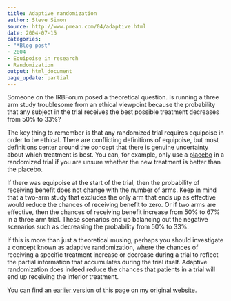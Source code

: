 ```yaml
---
title: Adaptive randomization
author: Steve Simon
source: http://www.pmean.com/04/adaptive.html
date: 2004-07-15
categories:
- "*Blog post"
- 2004
- Equipoise in research
- Randomization
output: html_document
page_update: partial
---
```

Someone on the IRBForum posed a theoretical question. Is running a three arm study troublesome from an ethical viewpoint because the probability that any subject in the trial receives the best possible treatment decreases from 50% to 33%?

The key thing to remember is that any randomized trial requires equipoise in order to be ethical. There are conflicting definitions of equipoise, but most definitions center around the concept that there is genuine uncertainty about which treatment is best. You can, for example, only use a [placebo][pla1] in a randomized trial if you are unsure whether the new treatment is better than the placebo.

If there was equipoise at the start of the trial, then the probability of receiving benefit does not change with the number of arms. Keep in mind that a two-arm study that excludes the only arm that ends up as effective would reduce the chances of receiving benefit to zero. Or if two arms are effective, then the chances of receiving benefit increase from 50% to 67% in a three arm trial. These scenarios end up balancing out the negative scenarios such as decreasing the probability from 50% to 33%.

If this is more than just a theoretical musing, perhaps you should investigate a concept known as adaptive randomization, where the chances of receiving a specific treatment increase or decrease during a trial to reflect the partial information that accumulates during the trial itself. Adaptive randomization does indeed reduce the chances that patients in a trial will end up receiving the inferior treatment.

You can find an [earlier version][sim1] of this page on my [original website][sim2].

[sim1]: http://www.pmean.com/04/adaptive.html
[sim2]: http://www.pmean.com/original_site.html

[pla1]: http://new.pmean.com/placebo/